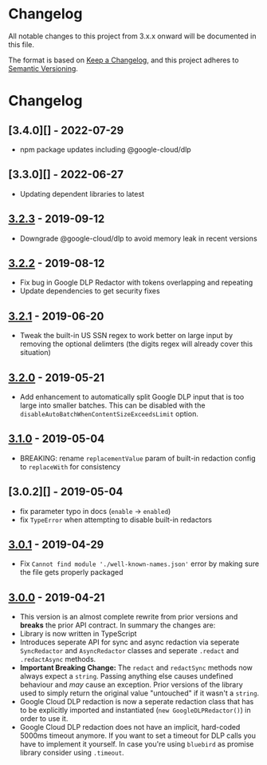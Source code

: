 # Changelog

All notable changes to this project from 3.x.x onward will be documented in this file.

The format is based on [Keep a Changelog](https://keepachangelog.com/en/1.0.0/),
and this project adheres to [Semantic Versioning](https://semver.org/spec/v2.0.0.html).

# Changelog

## [3.4.0][] - 2022-07-29

- npm package updates including @google-cloud/dlp

## [3.3.0][] - 2022-06-27

- Updating dependent libraries to latest

## [3.2.3][] - 2019-09-12

- Downgrade @google-cloud/dlp to avoid memory leak in recent versions

## [3.2.2][] - 2019-08-12

- Fix bug in Google DLP Redactor with tokens overlapping and repeating
- Update dependencies to get security fixes

## [3.2.1][] - 2019-06-20

- Tweak the built-in US SSN regex to work better on large input by removing the optional delimters (the digits regex will already cover this situation)

## [3.2.0][] - 2019-05-21

- Add enhancement to automatically split Google DLP input that is too large into smaller batches. This can be disabled with the `disableAutoBatchWhenContentSizeExceedsLimit` option.

## [3.1.0][] - 2019-05-04

- BREAKING: rename `replacementValue` param of built-in redaction config to `replaceWith` for consistency

## [3.0.2][] - 2019-05-04

- fix parameter typo in docs (`enable` -> `enabled`)
- fix `TypeError` when attempting to disable built-in redactors

## [3.0.1][] - 2019-04-29

- Fix `Cannot find module './well-known-names.json'` error by making sure the file gets properly packaged

## [3.0.0][] - 2019-04-21

- This version is an almost complete rewrite from prior versions and **breaks** the prior API contract. In summary the changes are:
- Library is now written in TypeScript
- Introduces seperate API for sync and async redaction via seperate `SyncRedactor` and `AsyncRedactor` classes and seperate `.redact` and `.redactAsync` methods.
- **Important Breaking Change:** The `redact` and `redactSync` methods now always expect a `string`. Passing anything else causes undefined behaviour and _may_ cause an exception. Prior versions of the library used to simply return the original value "untouched" if it wasn't a `string`.
- Google Cloud DLP redaction is now a seperate redaction class that has to be explicitly imported and instantiated (`new GoogleDLPRedactor()`)
  in order to use it.
- Google Cloud DLP redaction does not have an implicit, hard-coded 5000ms timeout anymore. If you want to set a timeout for DLP calls you have to implement it yourself. In case you're using `bluebird` as promise library consider using `.timeout`.

[unreleased]: https://github.com/solvvy/redact-pii/compare/v3.2.3...HEAD
[3.2.3]: https://github.com/solvvy/redact-pii/compare/v3.2.2...v3.2.3
[3.2.2]: https://github.com/solvvy/redact-pii/compare/v3.2.1...v3.2.2
[3.2.1]: https://github.com/solvvy/redact-pii/compare/v3.2.0...v3.2.1
[3.2.0]: https://github.com/solvvy/redact-pii/compare/v3.1.0...v3.2.0
[3.1.0]: https://github.com/solvvy/redact-pii/compare/v3.0.1...v3.1.0
[3.0.1]: https://github.com/solvvy/redact-pii/compare/v3.0.0...v3.0.1
[3.0.0]: https://github.com/solvvy/redact-pii/tree/v3.0.0
[unreleased]: https://github.com/solvvy/redact-pii/compare/v3.3.0-beta.1...HEAD
[3.3.0-beta.1]: https://github.com/solvvy/redact-pii/tree/v3.3.0-beta.1
